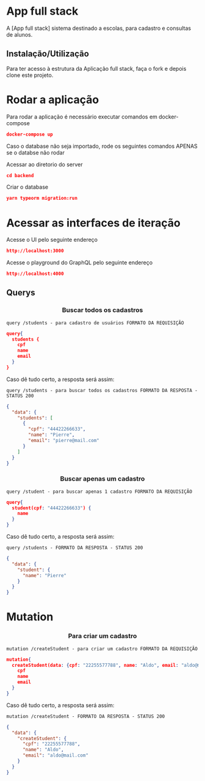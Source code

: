 # App full stack

A [App full stack] sistema destinado a escolas, para cadastro e consultas de alunos.

## Instalação/Utilização

Para ter acesso à estrutura da Aplicação full stack, faça o fork e depois clone este projeto.

# Rodar a aplicação

Para rodar a aplicação é necessário executar comandos em docker-compose

```json
docker-compose up
```

Caso o database não seja importado, rode os seguintes comandos APENAS se o databse não rodar

Acessar ao diretorio do server

```json
cd backend
```

Criar o database

```json
yarn typeorm migration:run
```

# Acessar as interfaces de iteração

Acesse o UI pelo seguinte endereço

```json
http://localhost:3000
```

Acesse o playground do GraphQL pelo seguinte endereço

```json
http://localhost:4000
```

## Querys

<h3 align='center'> Buscar todos os cadastros </h3>

`query /students - para cadastro de usuários FORMATO DA REQUISIÇÃO `

```json
query{
  students {
    cpf
    name
    email
  }
}
```

Caso dê tudo certo, a resposta será assim:

`query /students - para buscar todos os cadastros FORMATO DA RESPOSTA - STATUS 200`

```json
{
  "data": {
    "students": [
      {
        "cpf": "44422266633",
        "name": "Pierre",
        "email": "pierre@mail.com"
      }
    ]
  }
}
```

<h3 align='center'> Buscar apenas um cadastro </h3>

`query /student - para buscar apenas 1 cadastro FORMATO DA REQUISIÇÃO `

```json
query{
  student(cpf: "44422266633") {
    name
  }
}
```

Caso dê tudo certo, a resposta será assim:

`query /students - FORMATO DA RESPOSTA - STATUS 200`

```json
{
  "data": {
    "student": {
      "name": "Pierre"
    }
  }
}
```

# Mutation

<h3 align='center'> Para criar um cadastro </h3>

`mutation /createStudent - para criar um cadastro FORMATO DA REQUISIÇÃO `

```json
mutation{
  createStudent(data: {cpf: "22255577788", name: "Aldo", email: "aldo@mail.com"} ) {
    cpf
    name
    email
  }
}
```

Caso dê tudo certo, a resposta será assim:

`mutation /createStudent - FORMATO DA RESPOSTA - STATUS 200`

```json
{
  "data": {
    "createStudent": {
      "cpf": "22255577788",
      "name": "Aldo",
      "email": "aldo@mail.com"
    }
  }
}
```
